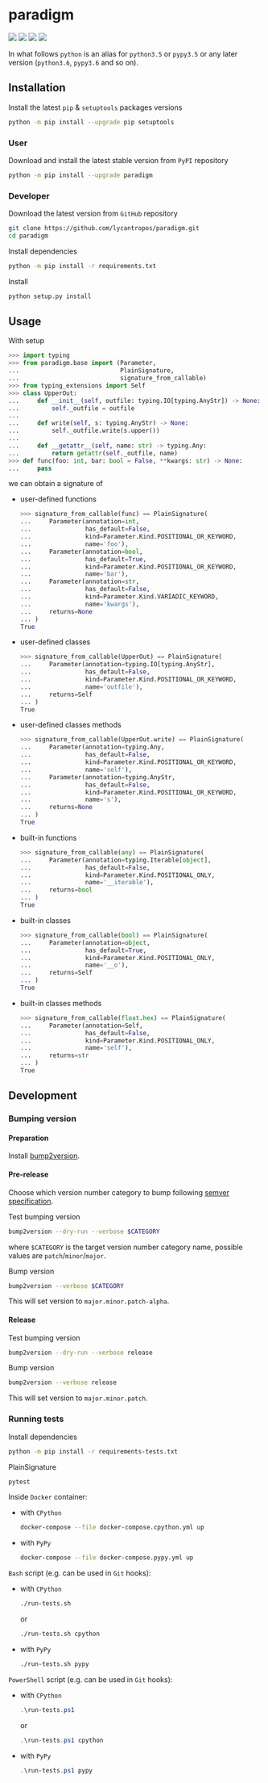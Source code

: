 paradigm
========

[![](https://github.com/lycantropos/paradigm/workflows/CI/badge.svg)](https://github.com/lycantropos/paradigm/actions/workflows/ci.yml "Github Actions")
[![](https://codecov.io/gh/lycantropos/paradigm/branch/master/graph/badge.svg)](https://codecov.io/gh/lycantropos/paradigm "Codecov")
[![](https://img.shields.io/github/license/lycantropos/paradigm.svg)](https://github.com/lycantropos/paradigm/blob/master/LICENSE "License")
[![](https://badge.fury.io/py/paradigm.svg)](https://badge.fury.io/py/paradigm "PyPI")

In what follows `python` is an alias for `python3.5` or `pypy3.5`
or any later version (`python3.6`, `pypy3.6` and so on).

Installation
------------

Install the latest `pip` & `setuptools` packages versions
```bash
python -m pip install --upgrade pip setuptools
```

### User

Download and install the latest stable version from `PyPI` repository
```bash
python -m pip install --upgrade paradigm
```

### Developer

Download the latest version from `GitHub` repository
```bash
git clone https://github.com/lycantropos/paradigm.git
cd paradigm
```

Install dependencies
```bash
python -m pip install -r requirements.txt
```

Install
```bash
python setup.py install
```

Usage
-----

With setup
```python
>>> import typing
>>> from paradigm.base import (Parameter,
...                            PlainSignature,
...                            signature_from_callable)
>>> from typing_extensions import Self
>>> class UpperOut:
...     def __init__(self, outfile: typing.IO[typing.AnyStr]) -> None:
...         self._outfile = outfile
... 
...     def write(self, s: typing.AnyStr) -> None:
...         self._outfile.write(s.upper())
... 
...     def __getattr__(self, name: str) -> typing.Any:
...         return getattr(self._outfile, name)
>>> def func(foo: int, bar: bool = False, **kwargs: str) -> None:
...     pass

```
we can obtain a signature of
- user-defined functions
  ```python
  >>> signature_from_callable(func) == PlainSignature(
  ...     Parameter(annotation=int,
  ...               has_default=False,
  ...               kind=Parameter.Kind.POSITIONAL_OR_KEYWORD,
  ...               name='foo'),
  ...     Parameter(annotation=bool,
  ...               has_default=True,
  ...               kind=Parameter.Kind.POSITIONAL_OR_KEYWORD,
  ...               name='bar'),
  ...     Parameter(annotation=str,
  ...               has_default=False,
  ...               kind=Parameter.Kind.VARIADIC_KEYWORD,
  ...               name='kwargs'),
  ...     returns=None
  ... )
  True
  
  ```
- user-defined classes
  ```python
  >>> signature_from_callable(UpperOut) == PlainSignature(
  ...     Parameter(annotation=typing.IO[typing.AnyStr],
  ...               has_default=False,
  ...               kind=Parameter.Kind.POSITIONAL_OR_KEYWORD,
  ...               name='outfile'),
  ...     returns=Self
  ... )
  True
  
  ```
- user-defined classes methods
  ```python
  >>> signature_from_callable(UpperOut.write) == PlainSignature(
  ...     Parameter(annotation=typing.Any,
  ...               has_default=False,
  ...               kind=Parameter.Kind.POSITIONAL_OR_KEYWORD,
  ...               name='self'),
  ...     Parameter(annotation=typing.AnyStr,
  ...               has_default=False,
  ...               kind=Parameter.Kind.POSITIONAL_OR_KEYWORD,
  ...               name='s'),
  ...     returns=None
  ... )
  True
  
  ```
- built-in functions
  ```python
  >>> signature_from_callable(any) == PlainSignature(
  ...     Parameter(annotation=typing.Iterable[object],
  ...               has_default=False,
  ...               kind=Parameter.Kind.POSITIONAL_ONLY,
  ...               name='__iterable'),
  ...     returns=bool
  ... )
  True
  
  ```
- built-in classes
  ```python
  >>> signature_from_callable(bool) == PlainSignature(
  ...     Parameter(annotation=object,
  ...               has_default=True,
  ...               kind=Parameter.Kind.POSITIONAL_ONLY,
  ...               name='__o'),
  ...     returns=Self
  ... )
  True
  
  ```
- built-in classes methods
  ```python
  >>> signature_from_callable(float.hex) == PlainSignature(
  ...     Parameter(annotation=Self,
  ...               has_default=False,
  ...               kind=Parameter.Kind.POSITIONAL_ONLY,
  ...               name='self'),
  ...     returns=str
  ... )
  True
  
  ```

Development
-----------

### Bumping version

#### Preparation

Install
[bump2version](https://github.com/c4urself/bump2version#installation).

#### Pre-release

Choose which version number category to bump following [semver
specification](http://semver.org/).

Test bumping version
```bash
bump2version --dry-run --verbose $CATEGORY
```

where `$CATEGORY` is the target version number category name, possible
values are `patch`/`minor`/`major`.

Bump version
```bash
bump2version --verbose $CATEGORY
```

This will set version to `major.minor.patch-alpha`. 

#### Release

Test bumping version
```bash
bump2version --dry-run --verbose release
```

Bump version
```bash
bump2version --verbose release
```

This will set version to `major.minor.patch`.

### Running tests

Install dependencies
```bash
python -m pip install -r requirements-tests.txt
```

PlainSignature
```bash
pytest
```

Inside `Docker` container:
- with `CPython`
  ```bash
  docker-compose --file docker-compose.cpython.yml up
  ```
- with `PyPy`
  ```bash
  docker-compose --file docker-compose.pypy.yml up
  ```

`Bash` script (e.g. can be used in `Git` hooks):
- with `CPython`
  ```bash
  ./run-tests.sh
  ```
  or
  ```bash
  ./run-tests.sh cpython
  ```

- with `PyPy`
  ```bash
  ./run-tests.sh pypy
  ```

`PowerShell` script (e.g. can be used in `Git` hooks):
- with `CPython`
  ```powershell
  .\run-tests.ps1
  ```
  or
  ```powershell
  .\run-tests.ps1 cpython
  ```
- with `PyPy`
  ```powershell
  .\run-tests.ps1 pypy
  ```
